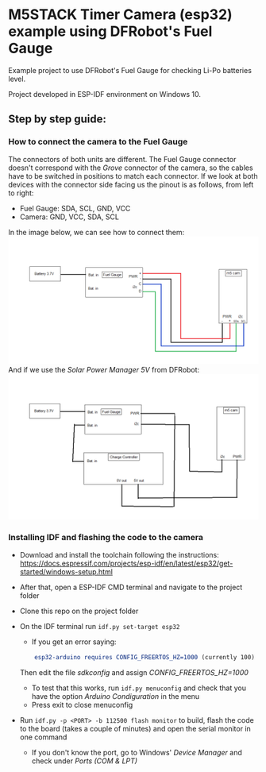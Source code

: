 # M5STACK Timer Camera (esp32) example using DFRobot's Fuel Gauge

Example project to use DFRobot's Fuel Gauge for checking Li-Po batteries level.

Project developed in ESP-IDF environment on Windows 10.

## Step by step guide:
### How to connect the camera to the Fuel Gauge
The connectors of both units are different. The Fuel Gauge connector doesn't correspond with the *Grove* connector of the camera, so the cables have to be switched in positions to match each connector. If we look at both devices with the connector side facing us the pinout is as follows, from left to right:
- Fuel Gauge: SDA, SCL, GND, VCC
- Camera: GND, VCC, SDA, SCL

In the image below, we can see how to connect them:
![This is an image](images/connection.png)
And if we use the *Solar Power Manager 5V* from DFRobot:
![This is an image](images/with_charge_controller.png)
### Installing IDF and flashing the code to the camera
- Download and install the toolchain following the instructions: 
https://docs.espressif.com/projects/esp-idf/en/latest/esp32/get-started/windows-setup.html
- After that, open a ESP-IDF CMD terminal and navigate to the project folder
- Clone this repo on the project folder
- On the IDF terminal run `idf.py set-target esp32`
    - If you get an error saying: 
    ``` CMake Error at components/arduino/CMakeLists.txt:215 (message):
        esp32-arduino requires CONFIG_FREERTOS_HZ=1000 (currently 100)
    ```
    Then edit the file *sdkconfig* and assign *CONFIG_FREERTOS_HZ=1000*
    - To test that this works, run `idf.py menuconfig` and check that you have the option *Arduino Condiguration* in the menu
    - Press exit to close menuconfig
    
- Run `idf.py -p <PORT> -b 112500 flash monitor` to build, flash the code to the board (takes a couple of minutes) and open the serial monitor in one command
    - If you don't know the port, go to Windows' *Device Manager* and check under *Ports (COM & LPT)*
